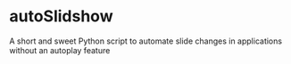 # autoSlidshow
A short and sweet Python script to automate slide changes in applications without an autoplay feature
